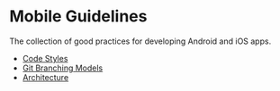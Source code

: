 # Mobile Guidelines
The collection of good practices for developing Android and iOS apps. 
* [Code Styles]()
* [Git Branching Models]()
* [Architecture]()
